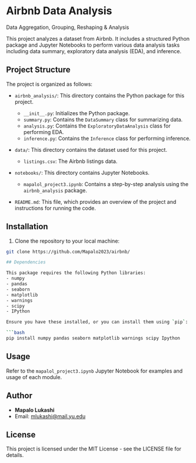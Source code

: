 # Airbnb Data Analysis
Data Aggregation, Grouping, Reshaping &amp; Analysis

This project analyzes a dataset from Airbnb. It includes a structured Python package and Jupyter Notebooks to perform various data analysis tasks including data summary, exploratory data analysis (EDA), and inference.

## Project Structure

The project is organized as follows:

- `airbnb_analysis/`: This directory contains the Python package for this project.
    - `__init__.py`: Initializes the Python package.
    - `summary.py`: Contains the `DataSummary` class for summarizing data.
    - `analysis.py`: Contains the `ExploratoryDataAnalysis` class for performing EDA.
    - `inference.py`: Contains the `Inference` class for performing inference.

- `data/`: This directory contains the dataset used for this project.
    - `listings.csv`: The Airbnb listings data.

- `notebooks/`: This directory contains Jupyter Notebooks.
    - `mapalol_project3.ipynb`: Contains a step-by-step analysis using the `airbnb_analysis` package.

- `README.md`: This file, which provides an overview of the project and instructions for running the code.

## Installation

1. Clone the repository to your local machine:
```bash
git clone https://github.com/Mapalo2023/airbnb/

## Dependencies

This package requires the following Python libraries:
- numpy
- pandas
- seaborn
- matplotlib
- warnings
- scipy
- IPython

Ensure you have these installed, or you can install them using `pip`:

```bash
pip install numpy pandas seaborn matplotlib warnings scipy Ipython
```
## Usage

Refer to the `mapalol_project3.ipynb` Jupyter Notebook for examples and usage of each module.

## Author

- **Mapalo Lukashi**
- Email: mlukashi@mail.yu.edu

## License

This project is licensed under the MIT License - see the LICENSE file for details.
